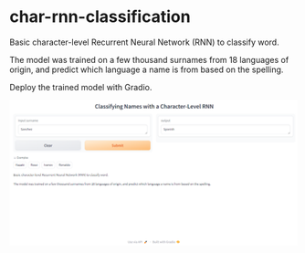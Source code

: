 # char-rnn-classification

Basic character-level Recurrent Neural Network (RNN) to classify word. 

The model was trained on a few thousand surnames from 18 languages of origin, and predict which language a name is from based on the spelling.

Deploy the trained model with Gradio.

![Alt text](https://github.com/alekseiuk/char-rnn-classification/blob/main/Screenshot.png)
